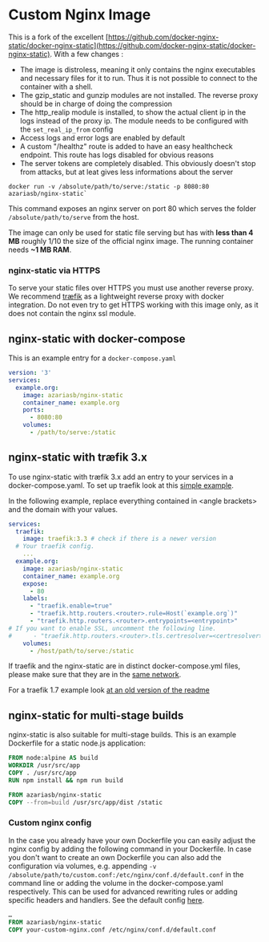 # Custom Nginx Image

This is a fork of the excellent [https://github.com/docker-nginx-static/docker-nginx-static](https://github.com/docker-nginx-static/docker-nginx-static). With a few changes :

 - The image is distroless, meaning it only contains the nginx executables and necessary files for it to run. Thus it is not possible to connect to the container with a shell.
 - The gzip_static and gunzip modules are not installed. The reverse proxy should be in charge of doing the compression
 - The http_realip module is installed, to show the actual client ip in the logs instead of the proxy ip. The module needs to be configured with the `set_real_ip_from` config
 - Access logs and error logs are enabled by default
 - A custom "/healthz" route is added to have an easy healthcheck endpoint. This route has logs disabled for obvious reasons
 - The server tokens are completely disabled. This obviously doesn't stop from attacks, but at leat gives less informations about the server

```shell
docker run -v /absolute/path/to/serve:/static -p 8080:80 azariasb/nginx-static`
```

This command exposes an nginx server on port 80 which serves the folder `/absolute/path/to/serve` from the host.

The image can only be used for static file serving but has with **less than 4 MB** roughly 1/10 the size of the official nginx image. The running container needs **~1 MB RAM**.

### nginx-static via HTTPS

To serve your static files over HTTPS you must use another reverse proxy. We recommend [træfik](https://traefik.io/) as a lightweight reverse proxy with docker integration. Do not even try to get HTTPS working with this image only, as it does not contain the nginx ssl module.

## nginx-static with docker-compose
This is an example entry for a `docker-compose.yaml`
```yaml
version: '3'
services:
  example.org:
    image: azariasb/nginx-static
    container_name: example.org
    ports:
      - 8080:80
    volumes: 
      - /path/to/serve:/static
```


## nginx-static with træfik 3.x

To use nginx-static with træfik 3.x add an entry to your services in a docker-compose.yaml. To set up traefik look at this [simple example](https://docs.traefik.io/user-guides/docker-compose/basic-example/). 

In the following example, replace everything contained in \<angle brackets\> and the domain with your values.

```yaml
services:
  traefik:
    image: traefik:3.3 # check if there is a newer version
  # Your traefik config.
    ...
  example.org:
    image: azariasb/nginx-static
    container_name: example.org
    expose:
      - 80
    labels:
      - "traefik.enable=true"
      - "traefik.http.routers.<router>.rule=Host(`example.org`)"
      - "traefik.http.routers.<router>.entrypoints=<entrypoint>"
# If you want to enable SSL, uncomment the following line.
#      - "traefik.http.routers.<router>.tls.certresolver=<certresolver>"
    volumes: 
      - /host/path/to/serve:/static
```

If traefik and the nginx-static are in distinct docker-compose.yml files, please make sure that they are in the [same network](https://doc.traefik.io/traefik/routing/providers/docker/#traefikdockernetwork).

For a traefik 1.7 example look [at an old version of the readme](https://github.com/flashspys/docker-nginx-static/blob/bb46250b032d187cab6029a84335099cc9b4cb0e/README.md)

## nginx-static for multi-stage builds

nginx-static is also suitable for multi-stage builds. This is an example Dockerfile for a static node.js application:

```dockerfile
FROM node:alpine AS build
WORKDIR /usr/src/app
COPY . /usr/src/app
RUN npm install && npm run build

FROM azariasb/nginx-static
COPY --from=build /usr/src/app/dist /static
```

### Custom nginx config

In the case you already have your own Dockerfile you can easily adjust the nginx config by adding the following command in your Dockerfile. In case you don't want to create an own Dockerfile you can also add the configuration via volumes, e.g. appending `-v /absolute/path/to/custom.conf:/etc/nginx/conf.d/default.conf` in the command line or adding the volume in the docker-compose.yaml respectively. This can be used for advanced rewriting rules or adding specific headers and handlers. See the default config [here](nginx.vh.default.conf).

```dockerfile
…
FROM azariasb/nginx-static
COPY your-custom-nginx.conf /etc/nginx/conf.d/default.conf
```
